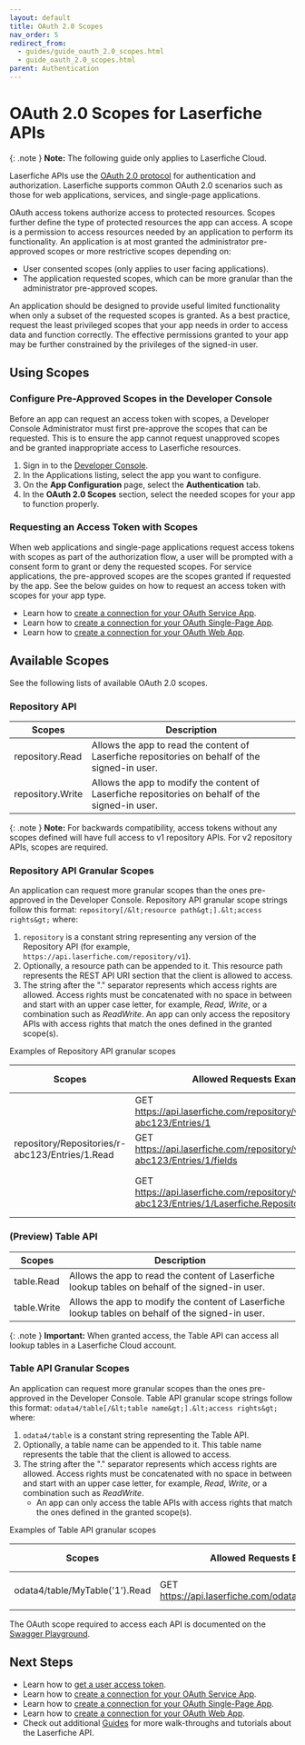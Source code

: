 ```yaml
---
layout: default
title: OAuth 2.0 Scopes
nav_order: 5
redirect_from:
  - guides/guide_oauth_2.0_scopes.html
  - guide_oauth_2.0_scopes.html
parent: Authentication
---
```


<!--Copyright (c) Laserfiche.
Licensed under the MIT License. See LICENSE in the project root for license information.-->

# OAuth 2.0 Scopes for Laserfiche APIs

{: .note }
**Note:** The following guide only applies to Laserfiche Cloud.

Laserfiche APIs use the [OAuth 2.0 protocol](https://www.rfc-editor.org/rfc/rfc6749) for authentication and authorization. Laserfiche supports common OAuth 2.0 scenarios such as those for web applications, services, and single-page applications.

OAuth access tokens authorize access to protected resources. Scopes further define the type of protected resources the app can access. A scope is a permission to access resources needed by an application to perform its functionality. An application is at most granted the administrator pre-approved scopes or more restrictive scopes depending on:

- User consented scopes (only applies to user facing applications).
- The application requested scopes, which can be more granular than the administrator pre-approved scopes.

An application should be designed to provide useful limited functionality when only a subset of the requested scopes is granted. As a best practice, request the least privileged scopes that your app needs in order to access data and function correctly. The effective permissions granted to your app may be further constrained by the privileges of the signed-in user.

## Using Scopes

### Configure Pre-Approved Scopes in the Developer Console

Before an app can request an access token with scopes, a Developer Console Administrator must first pre-approve the scopes that can be requested. This is to ensure the app cannot request unapproved scopes and be granted inappropriate access to Laserfiche resources.
1. Sign in to the [Developer Console](/developer-console.html).
1. In the Applications listing, select the app you want to configure.
1. On the **App Configuration** page, select the **Authentication** tab.
1. In the **OAuth 2.0 Scopes** section, select the needed scopes for your app to function properly.

### Requesting an Access Token with Scopes

When web applications and single-page applications request access tokens with scopes as part of the authorization flow, a user will be prompted with a consent form to grant or deny the requested scopes. For service applications, the pre-approved scopes are the scopes granted if requested by the app. See the below guides on how to request an access token with scopes for your app type.

- Learn how to [create a connection for your OAuth Service App](guide_oauth-service.html).
- Learn how to [create a connection for your OAuth Single-Page App](guide_oauth-spa.html).
- Learn how to [create a connection for your OAuth Web App](guide_oauth-webapp.html).

## Available Scopes

See the following lists of available OAuth 2.0 scopes.

### Repository API

| Scopes | Description |
| --- | --- |
| repository.Read | Allows the app to read the content of Laserfiche repositories on behalf of the signed-in user. |
| repository.Write | Allows the app to modify the content of Laserfiche repositories on behalf of the signed-in user. |

{: .note }
**Note:** For backwards compatibility, access tokens without any scopes defined will have full access to v1 repository APIs. For v2 repository APIs, scopes are required.

### Repository API Granular Scopes

An application can request more granular scopes than the ones pre-approved in the Developer Console. Repository API granular scope strings follow this format: `repository[/&lt;resource path&gt;].&lt;access rights&gt;` where:

1. `repository` is a constant string representing any version of the Repository API (for example, `https://api.laserfiche.com/repository/v1`).
1. Optionally, a resource path can be appended to it. This resource path represents the REST API URI section that the client is allowed to access.
1. The string after the "." separator represents which access rights are allowed. Access rights must be concatenated with no space in between and start with an upper case letter, for example, *Read*, *Write*, or a combination such as *ReadWrite*. An app can only access the repository APIs with access rights that match the ones defined in the granted scope(s).

Examples of Repository API granular scopes

| Scopes | Allowed Requests Examples | API Description |
| --- | --- | --- |
|  | GET https://api.laserfiche.com/repository/v1/Repositories/r-abc123/Entries/1 | Get entry 1 |
| repository/Repositories/r-abc123/Entries/1.Read | GET https://api.laserfiche.com/repository/v1/Repositories/r-abc123/Entries/1/fields | Get fields assigned to entry 1 |
|  | GET https://api.laserfiche.com/repository/v1/Repositories/r-abc123/Entries/1/Laserfiche.Repository.Folder/children | Get children entries in entry 1 |

### (Preview) Table API

| Scopes | Description |
| --- | --- |
| table.Read | Allows the app to read the content of Laserfiche lookup tables on behalf of the signed-in user. |
| table.Write | Allows the app to modify the content of Laserfiche lookup tables on behalf of the signed-in user. |

{: .note }
**Important:** When granted access, the Table API can access all lookup tables in a Laserfiche Cloud account.

### Table API Granular Scopes

An application can request more granular scopes than the ones pre-approved in the Developer Console. Table API granular scope strings follow this format: `odata4/table[/&lt;table name&gt;].&lt;access rights&gt;` where:

1. `odata4/table` is a constant string representing the Table API.
1. Optionally, a table name can be appended to it. This table name represents the table that the client is allowed to access.
1. The string after the "." separator represents which access rights are allowed. Access rights must be concatenated with no space in between and start with an upper case letter, for example, *Read*, *Write*, or a combination such as *ReadWrite*.
    - An app can only access the table APIs with access rights that match the ones defined in the granted scope(s).

Examples of Table API granular scopes

| Scopes | Allowed Requests Examples | API Description |
| --- | --- | --- |
| odata4/table/MyTable('1').Read | GET https://api.laserfiche.com/odata4/table/MyTable('1') | Get row with key 1 in MyTable |


The OAuth scope required to access each API is documented on the [Swagger Playground](https://developer.laserfiche.com/api/playground.html).

## Next Steps

- Learn how to [get a user access token](guide_authenticating-to-the-laserfiche-api.html).
- Learn how to [create a connection for your OAuth Service App](guide_oauth-service.html).
- Learn how to [create a connection for your OAuth Single-Page App](guide_oauth-spa.html).
- Learn how to [create a connection for your OAuth Web App](guide_oauth-webapp.html).
- Check out additional [Guides](/guides/index.html) for more walk-throughs and tutorials about the Laserfiche API.
